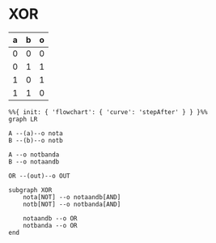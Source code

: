 # XOR

| a | b | o |
| - | - | - |
| 0 | 0 | 0 |
| 0 | 1 | 1 |
| 1 | 0 | 1 |
| 1 | 1 | 0 |

```mermaid
%%{ init: { 'flowchart': { 'curve': 'stepAfter' } } }%%
graph LR

A --(a)--o nota
B --(b)--o notb

A --o notbanda
B --o notaandb

OR --(out)--o OUT

subgraph XOR
    nota[NOT] --o notaandb[AND]
    notb[NOT] --o notbanda[AND]

    notaandb --o OR
    notbanda --o OR
end
```
